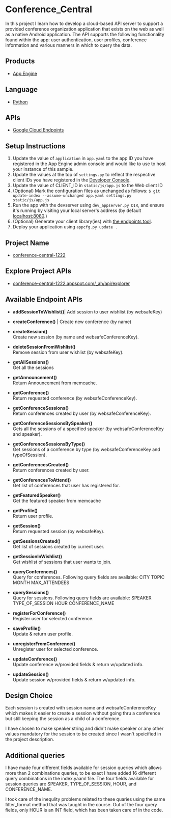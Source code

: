 # Conference_Central
In this project I learn how to develop a cloud-based API server to support a provided conference organization application that exists on the web as well as a native Android application. The API supports the following functionality found within the app: user authentication, user profiles, conference information and various manners in which to query the data.


## Products
- [App Engine][1]


## Language
- [Python][2]


## APIs
- [Google Cloud Endpoints][3]


## Setup Instructions
1. Update the value of `application` in `app.yaml` to the app ID you
   have registered in the App Engine admin console and would like to use to host
   your instance of this sample.
1. Update the values at the top of `settings.py` to
   reflect the respective client IDs you have registered in the
   [Developer Console][4].
1. Update the value of CLIENT_ID in `static/js/app.js` to the Web client ID
1. (Optional) Mark the configuration files as unchanged as follows:
   `$ git update-index --assume-unchanged app.yaml settings.py static/js/app.js`
1. Run the app with the devserver using `dev_appserver.py DIR`, and ensure it's running by visiting your local server's address (by default [localhost:8080][5].)
1. (Optional) Generate your client library(ies) with [the endpoints tool][6].
1. Deploy your application using `appcfg.py update .` 


[1]: https://developers.google.com/appengine
[2]: http://python.org
[3]: https://developers.google.com/appengine/docs/python/endpoints/
[4]: https://console.developers.google.com/
[5]: https://localhost:8080/
[6]: https://developers.google.com/appengine/docs/python/endpoints/endpoints_tool

## Project Name
- [conference-central-1222][7]

[7]: https://conference-central-1222.appspot.com/#/  


## Explore Project APIs

- [conference-central-1222.appspot.com/_ah/api/explorer][8]

[8]: https://conference-central-1222.appspot.com/_ah/api/explorer


## Available Endpoint APIs


- **addSessionToWishlist()**|
Add session to user wishlist (by websafeKey)

- **createConference()**	|
Create new conference (by name) 

- **createSession()**						
Create new session (by name and websafeConferenceKey).

- **deleteSessionFromWishlist()**			
	Remove session from user wishlist (by websafeKey).

- **getAllSessions()**					
	Get all the sessions

- **getAnnouncement()**					
	Return Announcement from memcache.

- **getConference()**						
	Return requested conference (by websafeConferenceKey).

- **getConferenceSessions()**				
	Return conferences created by user (by websafeConferenceKey).

- **getConferenceSessionsBySpeaker()**	
	Gets all the sessions of a specified speaker (by websafeConferenceKey and speaker).

- **getConferenceSessionsByType()**		
	Get sessions of a conference by type (by websafeConferenceKey and typeOfSession).

- **getConferencesCreated()**				
	Return conferences created by user.

- **getConferencesToAttend()**			
	Get list of conferences that user has registered 
for.

- **getFeaturedSpeaker()**				
	Get the featured speaker from memcache

- **getProfile()**						
	Return user profile.

- **getSession()**						
	Return requested session (by websafeKey).

- **getSessionsCreated()**				
	Get list of sessions created by current user.

- **getSessionInWishlist()**				
	Get wishlist of sessions that user wants to join.

- **queryConferences()**					
	Query for conferences. Following query fields are available:
	CITY
	TOPIC
	MONTH
	MAX_ATTENDEES

- **querySessions()**						
	Query for sessions. Following query fields are available:
	SPEAKER
	TYPE_OF_SESSION
	HOUR
	CONFERENCE_NAME

- **registerForConference()**				
	Register user for selected conference.

- **saveProfile()**						
	Update & return user profile.

- **unregisterFromConference()**			
	Unregister user for selected conference.

- **updateConference()**					
	Update conference w/provided fields & return w/updated info.

- **updateSession()**						
	Update session w/provided fields & return w/updated info.

## Design Choice

Each session is created with session name and websafeConferenceKey which makes it easier to create a session without going thru a conference but still keeping the session as a child of a conference. 

I have chosen to make speaker string and didn't make speaker or any other values mandatory for the session to be created since I wasn't speicified in the project description. 

## Additional queries 

I have made four different fields available for session queries which allows more than 2 combinations queries, to be exact I have added 16 different query combinations in the index.yaaml file. The four fields available for session queries are SPEAKER, TYPE_OF_SESSION, HOUR, and CONFERENCE_NAME.

I took care of the inequlity problems related to these quaries using the same filter_format method that was taught in the course. Out of the four query fields, only HOUR is an INT field, which has been taken care of in the code.


